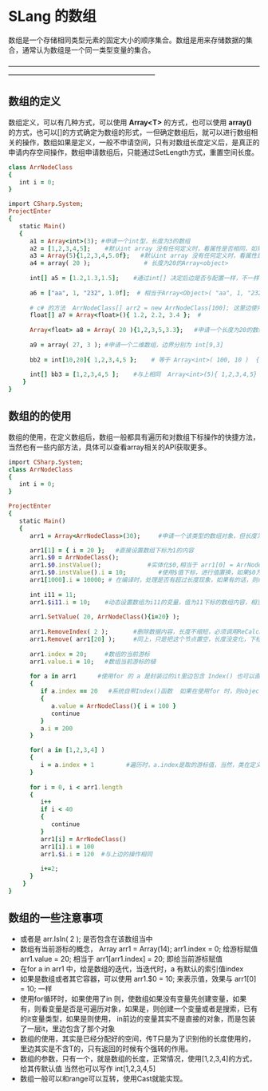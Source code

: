 # SLang 的数组 
数组是一个存储相同类型元素的固定大小的顺序集合。数组是用来存储数据的集合，通常认为数组是一个同一类型变量的集合。

—————————————————————————————————————————————————————————


## 数组的定义 
数组定义，可以有几种方式，可以使用 **Array\<T>** 的方式，也可以使用 **array()** 的方式，也可以[]的方式确定为数组的形式，一但确定数组后，就可以进行数组相关的操作，数组如果是定义，一般不申请空间，只有对数组长度定义后，是真正的申请内存空间操作，数组申请数组后，只能通过SetLength方式，重置空间长度。

```ruby 
class ArrNodeClass
{
   int i = 0;
}

import CSharp.System;
ProjectEnter
{
   static Main()
   {
      a1 = Array<int>(3); #申请一个int型，长度为3的数组
      a2 = [1,2,3,4,5];    #默认int array 没有任何定义时，看属性是否相同，如果相同则决定该数组类型  相当于Array<int>(5){1,2,3,4,5}
      a3 = Array(5){1,2,3,4,5.0f};   #默认int array 没有任何定义时，看属性是否相同，如果相同则决定该数组类型  相当于Array<float>(5){1.0,2.0,3.0,4.0,5.0}        
      a4 = array( 20 );               # 长度为20的Array<object>
             
      int[] a5 = [1.2,1.3,1.5];    #通过int[] 决定后边是否与配置一样，不一样时，使用提示，否则使用强制转换如果类型不一样 相当于 Array<float>{ 1.2, 1.3, 1.5};
        
      a6 = ["aa", 1, "232", 1.0f];  # 相当于Array<Object>( "aa", 1, "232", 1.0f, XC() );
        
      # c# 的方法  ArrNodeClass[] arr2 = new ArrNodeClass[100]; 这里边使用的是 arr2 = ArrClass2[100];
      float[] a7 = Array<float>(){ 1.2, 2.2, 3.4 };  #   
        
      Array<float> a8 = Array( 20 ){1,2,3,5,3.3};   #申请一个长度为20的数组
       
      a9 = array( 27, 3 ); #申请一个二维数组，边界分别为 int[9,3]
      
      bb2 = int[10,20]{ 1,2,3,4,5 };    # 等于 Array<int>( 100, 10 )  {1,2,3,4,5};        
             
      int[] bb3 = [1,2,3,4,5 ];    #与上相同  Array<int>(5){ 1,2,3,4,5}
    }
}
```
## 数组的的使用
数组的使用，在定义数组后，数组一般都具有遍历和对数组下标操作的快捷方法，当然也有一些内部方法，具体可以查看array相关的API获取更多。

```ruby 
import CSharp.System;
class ArrNodeClass
{
   int i = 0;
}

ProjectEnter
{
   static Main()
   {
      arr1 = Array<ArrNodeClass>(30);     #申请一个该类型的数组对象，但长度为0

      arr1[1] = { i = 20 };   #直接设置数组下标为1的内容
      arr1.$0 = ArrNodeClass();
      arr1.$0.instValue();             #实体化$0,相当于 arr1[0] = ArrNodeClass();
      arr1.$0.instValue().i = 10;         #使用$值下标，进行值置换，如果$0为空，则需要先实体化对象才可      以，设置，否则会有空对象报错, 可以调用instValue进行初始化，如果已有内容，则不进行new对象
      arr1[1000].i = 10000; # 在编译时，处理是否有超过长度现象，如果有的话，则编译不通过
      
      int i11 = 11;
      arr1.$i11.i = 10;    #动态设置数组为i11的变量，值为11下标的数组内容，相当于 arr1[11].i = 10;
       
      arr1.SetValue( 20, ArrNodeClass(){i=20} );
        
      arr1.RemoveIndex( 2 );       #删除数据内容，长度不缩短，必须调用ReCalcLength()才可以长度缩短，但下标映射关系是变了       
      arr1.Remove( arr1[20] );     #同上，只是把这个节点置空，长度没变化，下标有变化。
      
      arr1.index = 20;     #数组的当前游标
      arr1.value.i = 10;   #数组当前游标的植
        
      for a in arr1      #使用for 的 a 是封装过的it里边包含 Index() 也可以直接a = ArrNodeClass();替代里边的值
      {
         if a.index == 20   #系统自带Index()函数  如果在使用for 时，则object.Index()表示他的下标
         {
            a.value = ArrNodeClass(){ i = 100 }            
            continue
         }
         a.i = 200
      }

      for( a in [1,2,3,4] )
      {
         i = a.index + 1         #遍历时，a.index是取的游标值，当然，类在定义方法或者是变量名称时，不允许使用index, value等，系统关键字。
      }
      
      for i = 0, i < arr1.length
      {
         i++
         if i < 40
         {
            continue
         }
         arr1[i] = ArrNodeClass()
         arr1[i].i = 100
         arr1.$i.i = 120  #与上边的操作相同
         
         i+=2;
      }
    }
}
```
## 数组的一些注意事项
- 或者是 arr.IsIn( 2 ); 是否包含在该数组当中
- 数组有当前游标的概念， Array arr1 = Array(14);  arr1.index = 0;  给游标赋值   arr1.value = 20; 相当于 arr1[arr1.index] = 20; 即给当前游标赋值
- 在for a in arr1 中，给是数组的迭代，当迭代时，a 有默认的索引值index
- 如果是数组或者其它容器，可以使用 arr1.$0 = 10; 来表示值，效果与 arr1[0] = 10; 一样
- 使用for循环时，如果使用了in 则，使数组如果没有变量先创建变量，如果有，则看变量是否是可遍历对象，如果是，则创建一个变量或者是搜索，已有的it变量类型，如果是则使用， in前边的变量其实不是直接的对象，而是包装了一层it，里边包含了那个对象
- 数组的使用，其实是已经分配好的空间，传T只是为了识别他的长度使用的，里边其实是不含T的，只有返回的时候有个强转的作用。
- 数组的参数，只有一个，就是数组的长度，正常情况，使用[1,2,3,4]的方式，给其传默认值  当然也可以写作 int[1,2,3,4,5]
- 数组一般可以和range可以互转，使用Cast就能实现。

